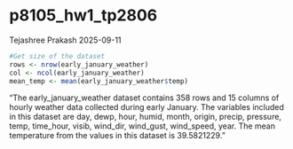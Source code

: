 p8105_hw1_tp2806
================
Tejashree Prakash
2025-09-11

``` r
#Get size of the dataset
rows <- nrow(early_january_weather)
col <- ncol(early_january_weather)
mean_temp <- mean(early_january_weather$temp)
```

“The early_january_weather dataset contains 358 rows and 15 columns of
hourly weather data collected during early January. The variables
included in this dataset are day, dewp, hour, humid, month, origin,
precip, pressure, temp, time_hour, visib, wind_dir, wind_gust,
wind_speed, year. The mean temperature from the values in this dataset
is 39.5821229.”
